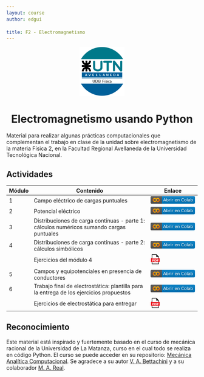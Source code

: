 ```yaml
---
layout: course
author: edgui

title: F2 - Electromagnetismo
---
```


<div style="text-align: center;">

<img src="assets/img/logoUTN-500.svg" alt="Universidad Tecnológica Nacional - Facultad Regional Avellaneda" width="120"/>

<!-- # Electromagnetismo usando Python -->
<h1>Electromagnetismo usando Python</h1>
</div>


<!-- [![Project Status: Active](https://www.repostatus.org/badges/latest/active.svg)](https://www.repostatus.org/#active)
[![License: CC-BY 4.0](https://img.shields.io/badge/License-CC--BY%204.0-lightgrey.svg)](https://creativecommons.org/licenses/by/4.0/)
[![Github All Releases](https://img.shields.io/github/downloads/Edinburgh-Chemistry-Teaching/Data-driven-chemistry/total)]()
[![DOI](https://jose.theoj.org/papers/10.21105/jose.00192/status.svg)](https://doi.org/10.21105/jose.00192) -->

Material para realizar algunas prácticas computacionales que complementan el trabajo en clase de la unidad sobre electromagnetismo de la materia Física 2, en la Facultad Regional Avellaneda de la Universidad Tecnológica Nacional.

## Actividades

| Módulo | Contenido                 | Enlace |
|------|---------------------------------|------|
| 1    |  Campo eléctrico de cargas puntuales | [![modulo_1](assets/img/colab-badge-es.svg)](https://colab.research.google.com/github/frautn/F2-electromagnetismo/blob/main/modulos/em01_campo_electrico.ipynb) |
| 2    | Potencial eléctrico |[![modulo_2](assets/img/colab-badge-es.svg)](https://colab.research.google.com/github/frautn/F2-electromagnetismo/blob/main/modulos/em02_potencial_electrico.ipynb)|
| 3    | Distribuciones de carga contínuas - parte 1: cálculos numéricos sumando cargas puntuales |[![modulo_3](assets/img/colab-badge-es.svg)](https://colab.research.google.com/github/frautn/F2-electromagnetismo/blob/main/modulos/em03_distribuciones_continuas.ipynb)|
| 4    | Distribuciones de carga contínuas - parte 2: cálculos simbólicos |[![modulo_4](assets/img/colab-badge-es.svg)](https://colab.research.google.com/github/frautn/F2-electromagnetismo/blob/main/modulos/em04_distribuciones_continuas_simbolico_preliminar.ipynb)|
|     | Ejercicios del módulo 4 |[<img src="assets/img/Icon_pdf_file.svg" alt="pdf_icon" width="25"/>]()|
| 5   | Campos y equipotenciales en presencia de conductores |[![modulo_5](assets/img/colab-badge-es.svg)](https://colab.research.google.com/github/frautn/F2-electromagnetismo/blob/main/modulos/em05_conductores.ipynb)|
| 6   | Trabajo final de electrostática: plantilla para la entrega de los ejercicios propuestos |[![modulo_6](assets/img/colab-badge-es.svg)](https://colab.research.google.com/github/frautn/F2-electromagnetismo/blob/main/modulos/em06_trabajo_final.ipynb)|
|     | Ejercicios de electrostática para entregar |[<img src="assets/img/Icon_pdf_file.svg" alt="pdf_icon" width="25"/>]()|


## Reconocimiento

Este material está inspirado y fuertemente basado en el curso de mecánica racional de la Universidad de La Matanza, curso en el cual todo se realiza en código Python. El curso se puede acceder en su repositorio: [Mecánica Analítica Computacional](https://github.com/unlam/MecanicaAnaliticaComputacional). Se agradece a su autor [V. A. Bettachini](https://github.com/bettachini) y a su colaborador [M. A. Real](https://github.com/realmariano).